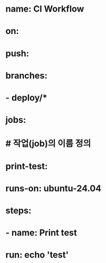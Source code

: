 # name: CI Workflow

# on:
#   push:
#     branches:
#       - deploy/*

# jobs:
#   # 작업(job)의 이름 정의
#   print-test:
#     runs-on: ubuntu-24.04
#     steps:
#       - name: Print test
#         run: echo 'test'
